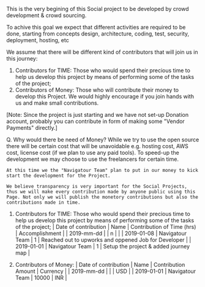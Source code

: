 This is the very begining of this Social project to be developed by crowd development & crowd sourcing.

To achive this goal we expect that different activities are required to be done, starting from concepts design, architecture, coding, test, security, deployment, hosting, etc

We assume that there will be different kind of contributors that will join us in this journey:
1) Contributors for TIME:
   Those who would spend their precious time to help us develop this project by means of performing some of the tasks of the project;
2) Contributors of Money:
    Those who will contribute their money to develop this Project.
    We would highly encourage if you join hands with us and make small contributions.

[Note: Since the project is just starting and we have not set-up Donation account, probably you can contribute in form of making some "Vendor Payments" directly.]

Q. Why would there be need of Money?
    While we try to use the open source there will be certain cost that will be unavoidable e.g. hosting cost, AWS cost, license cost (if we plan to use any paid tools). 
    To speed-up the development we may choose to use the freelancers for certain time.
    
    At this time we the "Navigatour Team" plan to put in our money to kick start the development for the Project.
    
    We believe transparency is very important for the Social Projects, thus we will make every contribution made by anyone public using this Page. Not only we will publish the monetory contributions but also the contributions made in time.
    
1) Contributors for TIME:
   Those who would spend their precious time to help us develop this project by means of performing some of the tasks of the project;
   | Date of contribution | Name | Contribution of Time (hrs) | Accomplishment |
   | 2019-mm-dd | <inset new row> | n | <describe in few words> |
   | 2019-01-08 | Navigatour Team | 1 | Reached out to upworks and oppened Job for Developer |
   | 2019-01-01 | Navigatour Team | 1 | Setup the project & added journey map |

2) Contributors of Money:
   | Date of contribution | Name | Contribution Amount | Currency |
   | 2019-mm-dd | <insert new row> | <amount> | USD |
   | 2019-01-01 | Navigatour Team | 10000 | INR |
